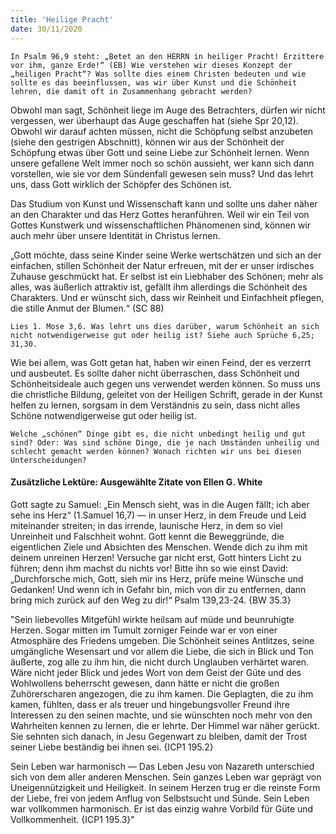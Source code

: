 ```yaml
---
title: 'Heilige Pracht'
date: 30/11/2020
---
```


`In Psalm 96,9 steht: „Betet an den HERRN in heiliger Pracht! Erzittere vor ihm, ganze Erde!“ (EB) Wie verstehen wir dieses Konzept der „heiligen Pracht“? Was sollte dies einem Christen bedeuten und wie sollte es das beeinflussen, was wir über Kunst und die Schönheit lehren, die damit oft in Zusammenhang gebracht werden?`

Obwohl man sagt, Schönheit liege im Auge des Betrachters, dürfen wir nicht vergessen, wer überhaupt das Auge geschaffen hat (siehe Spr 20,12). Obwohl wir darauf achten müssen, nicht die Schöpfung selbst anzubeten (siehe den gestrigen Abschnitt), können wir aus der Schönheit der Schöpfung etwas über Gott und seine Liebe zur Schönheit lernen. Wenn unsere gefallene Welt immer noch so schön aussieht, wer kann sich dann vorstellen, wie sie vor dem Sündenfall gewesen sein muss? Und das lehrt uns, dass Gott wirklich der Schöpfer des Schönen ist.

Das Studium von Kunst und Wissenschaft kann und sollte uns daher näher an den Charakter und das Herz Gottes heranführen. Weil wir ein Teil von Gottes Kunstwerk und wissenschaftlichen Phänomenen sind, können wir auch mehr über unsere Identität in Christus lernen.

„Gott möchte, dass seine Kinder seine Werke wertschätzen und sich an der einfachen, stillen Schönheit der Natur erfreuen, mit der er unser irdisches Zuhause geschmückt hat. Er selbst ist ein Liebhaber des Schönen; mehr als alles, was äußerlich attraktiv ist, gefällt ihm allerdings die Schönheit des Charakters. Und er wünscht sich, dass wir Reinheit und Einfachheit pflegen, die stille Anmut der Blumen.“ (SC 88)

`Lies 1. Mose 3,6. Was lehrt uns dies darüber, warum Schönheit an sich nicht notwendigerweise gut oder heilig ist? Siehe auch Sprüche 6,25; 31,30.`

Wie bei allem, was Gott getan hat, haben wir einen Feind, der es verzerrt und ausbeutet. Es sollte daher nicht überraschen, dass Schönheit und Schönheitsideale auch gegen uns verwendet werden können. So muss uns die christliche Bildung, geleitet von der Heiligen Schrift, gerade in der Kunst helfen zu lernen, sorgsam in dem Verständnis zu sein, dass nicht alles Schöne notwendigerweise gut oder heilig ist.

`Welche „schönen“ Dinge gibt es, die nicht unbedingt heilig und gut sind? Oder: Was sind schöne Dinge, die je nach Umständen unheilig und schlecht gemacht werden können? Wonach richten wir uns bei diesen Unterscheidungen?`

#### Zusätzliche Lektüre: Ausgewählte Zitate von Ellen G. White

Gott sagte zu Samuel: „Ein Mensch sieht, was in die Augen fällt; ich aber sehe ins Herz“ (1.Samuel 16,7) — in unser Herz, in dem Freude und Leid miteinander streiten; in das irrende, launische Herz, in dem so viel Unreinheit und Falschheit wohnt. Gott kennt die Beweggründe, die eigentlichen Ziele und Absichten des Menschen. Wende dich zu ihm mit deinem unreinen Herzen! Versuche gar nicht erst, Gott hinters Licht zu führen; denn ihm machst du nichts vor! Bitte ihn so wie einst David: „Durchforsche mich, Gott, sieh mir ins Herz, prüfe meine Wünsche und Gedanken! Und wenn ich in Gefahr bin, mich von dir zu entfernen, dann bring mich zurück auf den Weg zu dir!“ Psalm 139,23-24. {BW 35.3}

"Sein liebevolles Mitgefühl wirkte heilsam auf müde und beunruhigte Herzen. Sogar mitten im Tumult zorniger Feinde war er von einer Atmosphäre des Friedens umgeben. Die Schönheit seines Antlitzes, seine umgängliche Wesensart und vor allem die Liebe, die sich in Blick und Ton äußerte, zog alle zu ihm hin, die nicht durch Unglauben verhärtet waren. Wäre nicht jeder Blick und jedes Wort von dem Geist der Güte und des Wohlwollens beherrscht gewesen, dann hätte er nicht die großen Zuhörerscharen angezogen, die zu ihm kamen. Die Geplagten, die zu ihm kamen, fühlten, dass er als treuer und hingebungsvoller Freund ihre Interessen zu den seinen machte, und sie wünschten noch mehr von den Wahrheiten kennen zu lernen, die er lehrte. Der Himmel war näher gerückt. Sie sehnten sich danach, in Jesu Gegenwart zu bleiben, damit der Trost seiner Liebe beständig bei ihnen sei. {ICP1 195.2}

Sein Leben war harmonisch — Das Leben Jesu von Nazareth unterschied sich von dem aller anderen Menschen. Sein ganzes Leben war geprägt von Uneigennützigkeit und Heiligkeit. In seinem Herzen trug er die reinste Form der Liebe, frei von jedem Anflug von Selbstsucht und Sünde. Sein Leben war vollkommen harmonisch. Er ist das einzig wahre Vorbild für Güte und Vollkommenheit. {ICP1 195.3}"